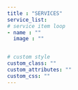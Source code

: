 ```yaml
---
title : "SERVICES"
service_list:
# service item loop
- name : ""
  image : ""


# custom style
custom_class: "" 
custom_attributes: "" 
custom_css: ""
---
```

